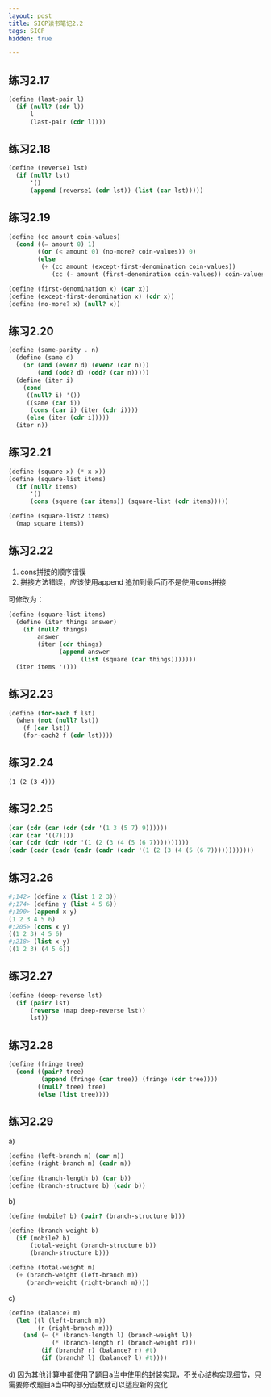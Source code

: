 ```yaml
---
layout: post
title: SICP读书笔记2.2
tags: SICP
hidden: true

---
```


## 练习2.17

``` scheme
(define (last-pair l)
  (if (null? (cdr l))
      l
      (last-pair (cdr l))))
```


## 练习2.18

``` scheme
(define (reverse1 lst)
  (if (null? lst)
      '()
      (append (reverse1 (cdr lst)) (list (car lst)))))

```

## 练习2.19

``` scheme
(define (cc amount coin-values)
  (cond ((= amount 0) 1)
        ((or (< amount 0) (no-more? coin-values)) 0)
        (else
         (+ (cc amount (except-first-denomination coin-values))
            (cc (- amount (first-denomination coin-values)) coin-values)))))

(define (first-denomination x) (car x))
(define (except-first-denomination x) (cdr x))
(define (no-more? x) (null? x))
```

## 练习2.20

``` scheme
(define (same-parity . n)
  (define (same d)
    (or (and (even? d) (even? (car n)))
        (and (odd? d) (odd? (car n)))))
  (define (iter i)
    (cond
     ((null? i) '())
     ((same (car i))
      (cons (car i) (iter (cdr i))))
     (else (iter (cdr i)))))
  (iter n))
```

## 练习2.21

``` scheme
(define (square x) (* x x))
(define (square-list items)
  (if (null? items)
      '()
      (cons (square (car items)) (square-list (cdr items)))))

(define (square-list2 items)
  (map square items))
```

## 练习2.22

1. cons拼接的顺序错误
2. 拼接方法错误，应该使用append 追加到最后而不是使用cons拼接

可修改为：

``` scheme
(define (square-list items)
  (define (iter things answer)
    (if (null? things)
        answer
        (iter (cdr things)
              (append answer
                    (list (square (car things)))))))
  (iter items '()))
```


## 练习2.23

``` scheme
(define (for-each f lst)
  (when (not (null? lst))
    (f (car lst))
    (for-each2 f (cdr lst))))
```

## 练习2.24

`(1 (2 (3 4)))`

## 练习2.25

``` scheme
(car (cdr (car (cdr (cdr '(1 3 (5 7) 9))))))
(car (car '((7))))
(car (cdr (cdr (cdr '(1 (2 (3 (4 (5 (6 7))))))))))
(cadr (cadr (cadr (cadr (cadr (cadr '(1 (2 (3 (4 (5 (6 7))))))))))))
```

## 练习2.26

``` scheme
#;142> (define x (list 1 2 3))
#;174> (define y (list 4 5 6))
#;190> (append x y)
(1 2 3 4 5 6)
#;205> (cons x y)
((1 2 3) 4 5 6)
#;218> (list x y)
((1 2 3) (4 5 6))
```

## 练习2.27

``` scheme
(define (deep-reverse lst)
  (if (pair? lst)
      (reverse (map deep-reverse lst))
      lst))
```

## 练习2.28

``` scheme
(define (fringe tree)
  (cond ((pair? tree)
         (append (fringe (car tree)) (fringe (cdr tree))))
        ((null? tree) tree)
        (else (list tree))))

```

## 练习2.29

a)

``` scheme
(define (left-branch m) (car m))
(define (right-branch m) (cadr m))

(define (branch-length b) (car b))
(define (branch-structure b) (cadr b))
```

b)

``` scheme 
(define (mobile? b) (pair? (branch-structure b)))

(define (branch-weight b)
  (if (mobile? b)
      (total-weight (branch-structure b))
      (branch-structure b)))

(define (total-weight m)
  (+ (branch-weight (left-branch m))
     (branch-weight (right-branch m))))
```

c)

``` scheme
(define (balance? m)
  (let ((l (left-branch m))
        (r (right-branch m)))
    (and (= (* (branch-length l) (branch-weight l))
            (* (branch-length r) (branch-weight r)))
         (if (branch? r) (balance? r) #t)
         (if (branch? l) (balance? l) #t))))
```

d) 因为其他计算中都使用了题目a当中使用的封装实现，不关心结构实现细节，只需要修改题目a当中的部分函数就可以适应新的变化
